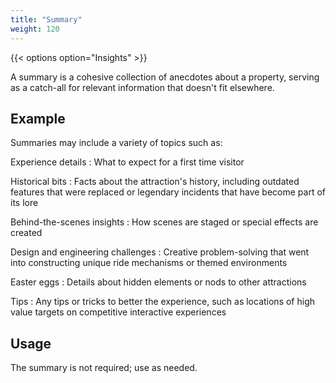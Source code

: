 ```yaml
---
title: "Summary"
weight: 120
---
```

{{< options option="Insights" >}}

A summary is a cohesive collection of anecdotes about a property, serving as a catch-all for relevant information that doesn't fit elsewhere.

## Example

Summaries may include a variety of topics such as:

Experience details
: What to expect for a first time visitor

Historical bits
: Facts about the attraction's history, including outdated features that were replaced or legendary incidents that have become part of its lore

Behind-the-scenes insights
: How scenes are staged or special effects are created

Design and engineering challenges
: Creative problem-solving that went into constructing unique ride mechanisms or themed environments

Easter eggs
: Details about hidden elements or nods to other attractions

Tips
: Any tips or tricks to better the experience, such as locations of high value targets on competitive interactive experiences

## Usage
The summary is not required; use as needed.

